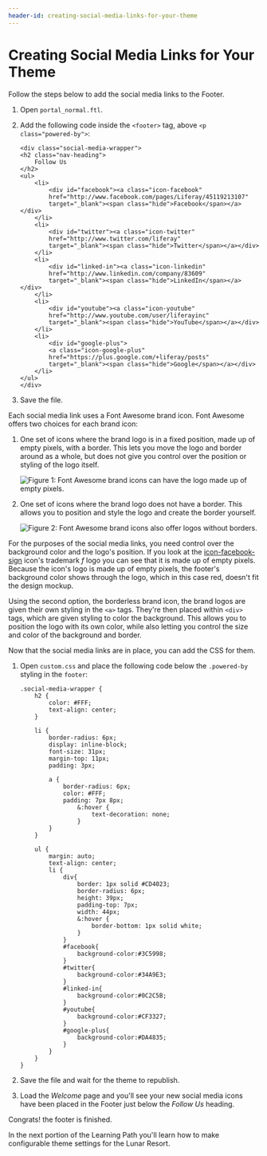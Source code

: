 ```yaml
---
header-id: creating-social-media-links-for-your-theme
---
```


# Creating Social Media Links for Your Theme

Follow the steps below to add the social media links to the Footer.

1.  Open `portal_normal.ftl`.

2.  Add the following code inside the `<footer>` tag, above `<p
    class="powered-by">`:
  
        <div class="social-media-wrapper">
        <h2 class="nav-heading">
            Follow Us
        </h2>
        <ul>
            <li>
                <div id="facebook"><a class="icon-facebook"
                href="http://www.facebook.com/pages/Liferay/45119213107" 
                target="_blank"><span class="hide">Facebook</span></a></div>
            </li>
            <li>
                <div id="twitter"><a class="icon-twitter" 
                href="http://www.twitter.com/liferay" 
                target="_blank"><span class="hide">Twitter</span></a></div>
            </li>
            <li>
                <div id="linked-in"><a class="icon-linkedin"
                href="http://www.linkedin.com/company/83609" 
                target="_blank"><span class="hide">LinkedIn</span></a></div>
            </li>
            <li>
                <div id="youtube"><a class="icon-youtube"
                href="http://www.youtube.com/user/liferayinc" 
                target="_blank"><span class="hide">YouTube</span></a></div>
            </li>
            <li>
                <div id="google-plus">
                <a class="icon-google-plus"
                href="https://plus.google.com/+liferay/posts" 
                target="_blank"><span class="hide">Google</span></a></div>
            </li>
        </ul>
        </div>

3.  Save the file. 

Each social media link uses a Font Awesome brand icon. Font Awesome offers two 
choices for each brand icon: 

1.  One set of icons where the brand logo is in a fixed position, made up of 
    empty pixels, with a border. This lets you move the logo and border around as 
    a whole, but does not give you control over the position or styling of the 
    logo itself.

    ![Figure 1: Font Awesome brand icons can have the logo made up of empty pixels.](../../../images/font-awesome-icon-01.png)
 
2.  One set of icons where the brand logo does not have a border. This allows you 
    to position and style the logo and create the border yourself.

    ![Figure 2: Font Awesome brand icons also offer logos without borders.](../../../images/font-awesome-icon-02.png)

For the purposes of the social media links, you need control over the background 
color and the logo's position. If you look at the
[icon-facebook-sign](http://fortawesome.github.io/Font-Awesome/3.2.1/icon/facebook-sign/)
icon's trademark *f* logo you can see that it is made up of empty pixels. 
Because the icon's logo is made up of empty pixels, the footer's background 
color shows through the logo, which in this case red, doesn't fit the design 
mockup.  

Using the second option, the borderless brand icon, the brand logos are given 
their own styling in the `<a>` tags. They're then placed within `<div>` tags, 
which are given styling to color the background. This allows you to position the 
logo with its own color, while also letting you control the size and color of 
the background and border.

Now that the social media links are in place, you can add the CSS for them.

1.  Open `custom.css` and place the following code below the `.powered-by` 
    styling in the `footer`:

        .social-media-wrapper {
            h2 {
                color: #FFF;
                text-align: center;
            }
            
            li {
                border-radius: 6px;
                display: inline-block;
                font-size: 31px;                        
                margin-top: 11px;
                padding: 3px;
                
                a {
                    border-radius: 6px;
                    color: #FFF;
                    padding: 7px 8px;
                        &:hover {
                            text-decoration: none;
                        }
                }
            }

            ul {
                margin: auto;
                text-align: center;
                li { 
                    div{                                    
                        border: 1px solid #CD4023;
                        border-radius: 6px;
                        height: 39px;
                        padding-top: 7px;
                        width: 44px;
                        &:hover {
                            border-bottom: 1px solid white;
                        }
                    }
                    #facebook{
                        background-color:#3C5998;
                    }
                    #twitter{
                        background-color:#34A9E3;
                    }
                    #linked-in{
                        background-color:#0C2C5B;
                    }
                    #youtube{
                        background-color:#CF3327;
                    }
                    #google-plus{
                        background-color:#DA4835;
                    }                    
                }
            }
        }
            
2.  Save the file and wait for the theme to republish.

3.  Load the *Welcome* page and you'll see your new social media 
    icons have been placed in the Footer just below the *Follow Us* heading.

Congrats! the footer is finished.

In the next portion of the Learning Path you'll learn how to make configurable
theme settings for the Lunar Resort.
